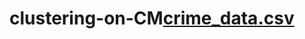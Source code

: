 # clustering-on-CM[crime_data.csv](https://github.com/dipak3031/clustering-on-CM/files/10202420/crime_data.csv)
